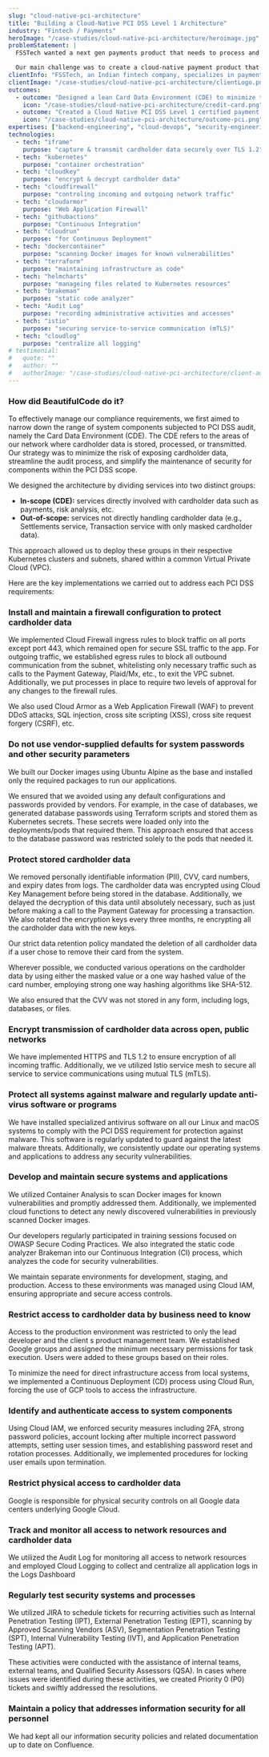 ```yaml
---
slug: "cloud-native-pci-architecture"
title: "Building a Cloud-Native PCI DSS Level 1 Architecture"
industry: "Fintech / Payments"
heroImage: "/case-studies/cloud-native-pci-architecture/heroimage.jpg"
problemStatement: |
  FSSTech wanted a next gen payments product that needs to process and store cardholder data, including card numbers and expiry date. The product needed to be compliant with the Payment Card Industry (PCI) standards.

  Our main challenge was to create a cloud-native payment product that achieves the highest level of certification, which is PCI DSS Level 1.
clientInfo: "FSSTech, an Indian fintech company, specializes in payments solutions, including ATM services and digital banking, with an estimated revenue of $200 million."
clientImage: "/case-studies/cloud-native-pci-architecture/clientLogo.png"
outcomes:
  - outcome: "Designed a lean Card Data Environment (CDE) to minimize the security perimeter."
    icon: "/case-studies/cloud-native-pci-architecture/credit-card.png"
  - outcome: "Created a Cloud Native PCI DSS Level 1 certified payment solution."
    icon: "/case-studies/cloud-native-pci-architecture/outcome-pci.png"
expertises: ["backend-engineering", "cloud-devops", "security-engineering"]
technologies:
  - tech: "iframe"
    purpose: "capture & transmit cardholder data securely over TLS 1.2"
  - tech: "kubernetes"
    purpose: "container orchestration"
  - tech: "cloudkey"
    purpose: "encrypt & decrypt cardholder data"
  - tech: "cloudfirewall"
    purpose: "controling incoming and outgoing network traffic"
  - tech: "cloudarmor"
    purpose: "Web Application Firewall"
  - tech: "githubactions"
    purpose: "Continuous Integration"
  - tech: "cloudrun"
    purpose: "for Continuous Deployment"
  - tech: "dockercontainer"
    purpose: "scanning Docker images for known vulnerabilities"
  - tech: "terraform"
    purpose: "maintaining infrastructure as code"
  - tech: "helmcharts"
    purpose: "manageing files related to Kubernetes resources"
  - tech: "brakeman"
    purpose: "static code analyzer"
  - tech: "Audit Log"
    purpose: "recording administrative activities and accesses"
  - tech: "istio"
    purpose: "securing service-to-service communication (mTLS)"
  - tech: "cloudlog"
    purpose: "centralize all logging"
# testimonial:
#   quote: ""
#   author: ""
#   authorImage: "/case-studies/cloud-native-pci-architecture/client-author.jpg"
---
```



### How did BeautifulCode do it?

To effectively manage our compliance requirements, we first aimed to narrow down the range of system components subjected to PCI DSS audit, namely the Card Data Environment (CDE). The CDE refers to the areas of our network where cardholder data is stored, processed, or transmitted. Our strategy was to minimize the risk of exposing cardholder data, streamline the audit process, and simplify the maintenance of security for components within the PCI DSS scope.

We designed the architecture by dividing services into two distinct groups:

- **In-scope (CDE):** services directly involved with cardholder data such as payments, risk analysis, etc.  
- **Out-of-scope:** services not directly handling cardholder data (e.g., Settlements service, Transaction service with only masked cardholder data).

This approach allowed us to deploy these groups in their respective Kubernetes clusters and subnets, shared within a common Virtual Private Cloud (VPC).

Here are the key implementations we carried out to address each PCI DSS requirements:


### Install and maintain a firewall configuration to protect cardholder data  
We implemented Cloud Firewall ingress rules to block traffic on all ports except
port 443, which remained open for secure SSL traffic to the app. For outgoing
traffic, we established egress rules to block all outbound communication from the
subnet, whitelisting only necessary traffic such as calls to the Payment Gateway,
Plaid/Mx, etc., to exit the VPC subnet. Additionally, we put processes in place to
require two levels of approval for any changes to the firewall rules.

We also used Cloud Armor as a Web Application Firewall (WAF) to prevent DDoS
attacks, SQL injection, cross site scripting (XSS), cross site request forgery (CSRF),
etc.

### Do not use vendor-supplied defaults for system passwords and other security parameters  

We built our Docker images using Ubuntu Alpine as the base and installed only the
required packages to run our applications.

We ensured that we avoided using any default configurations and passwords
provided by vendors. For example, in the case of databases, we generated
database passwords using Terraform scripts and stored them as Kubernetes
secrets. These secrets were loaded only into the deployments/pods that required
them. This approach ensured that access to the database password was restricted
solely to the pods that needed it.

### Protect stored cardholder data  
We removed personally identifiable information (PII), CVV, card numbers, and
expiry dates from logs. The cardholder data was encrypted using Cloud Key
Management before being stored in the database. Additionally, we delayed the
decryption of this data until absolutely necessary, such as just before making a call
to the Payment Gateway for processing a transaction. We also rotated the
encryption keys every three months, re encrypting all the cardholder data with the
new keys.

Our strict data retention policy mandated the deletion of all cardholder data if a
user chose to remove their card from the system.

Wherever possible, we conducted various operations on the cardholder data by
using either the masked value or a one way hashed value of the card number,
employing strong one way hashing algorithms like SHA-512.

We also ensured that the CVV was not stored in any form, including logs,
databases, or files.


### Encrypt transmission of cardholder data across open, public networks   

We have implemented HTTPS and TLS 1.2 to ensure encryption of all incoming
traffic. Additionally, we ve utilized Istio service mesh to secure all service to service
communications using mutual TLS (mTLS).


### Protect all systems against malware and regularly update anti-virus software or programs  

We have installed specialized antivirus software on all our Linux and macOS
systems to comply with the PCI DSS requirement for protection against malware.
This software is regularly updated to guard against the latest malware threats.
Additionally, we consistently update our operating systems and applications to
address any security vulnerabilities.

### Develop and maintain secure systems and applications  

We utilized Container Analysis to scan Docker images for known vulnerabilities and
promptly addressed them. Additionally, we implemented cloud functions to detect
any newly discovered vulnerabilities in previously scanned Docker images.

Our developers regularly participated in training sessions focused on OWASP
Secure Coding Practices. We also integrated the static code analyzer Brakeman into
our Continuous Integration (CI) process, which analyzes the code for security
vulnerabilities.

We maintain separate environments for development, staging, and production.
Access to these environments was managed using Cloud IAM, ensuring
appropriate and secure access controls.

### Restrict access to cardholder data by business need to know 

Access to the production environment was restricted to only the lead developer
and the client s product management team. We established Google groups and
assigned the minimum necessary permissions for task execution. Users were
added to these groups based on their roles.

To minimize the need for direct infrastructure access from local systems, we
implemented a Continuous Deployment (CD) process using Cloud Run, forcing the
use of GCP tools to access the infrastructure.


### Identify and authenticate access to system components  

Using Cloud IAM, we enforced security measures including 2FA, strong password
policies, account locking after multiple incorrect password attempts, setting user
session times, and establishing password reset and rotation processes.
Additionally, we implemented procedures for locking user emails upon
termination.


### Restrict physical access to cardholder data  

Google is responsible for physical security controls on all Google data centers
underlying Google Cloud.

### Track and monitor all access to network resources and cardholder data

We utilized the Audit Log for monitoring all access to network resources and
employed Cloud Logging to collect and centralize all application logs in the Logs
Dashboard


### Regularly test security systems and processes

We utilized JIRA to schedule tickets for recurring activities such as Internal
Penetration Testing (IPT), External Penetration Testing (EPT), scanning by Approved
Scanning Vendors (ASV), Segmentation Penetration Testing (SPT), Internal
Vulnerability Testing (IVT), and Application Penetration Testing (APT).

These activities were conducted with the assistance of internal teams, external
teams, and Qualified Security Assessors (QSA). In cases where issues were
identified during these activities, we created Priority 0 (P0) tickets and swiftly
addressed the resolutions.


### Maintain a policy that addresses information security for all personnel  

We had kept all our information security policies and related documentation up to
date on Confluence.

